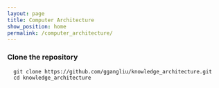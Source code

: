 ```yaml
---
layout: page
title: Computer Architecture
show_position: home
permalink: /computer_architecture/
---
```


### Clone the repository

```#!/bash/sh
  git clone https://github.com/ggangliu/knowledge_architecture.git
  cd knowledge_architecture
```
